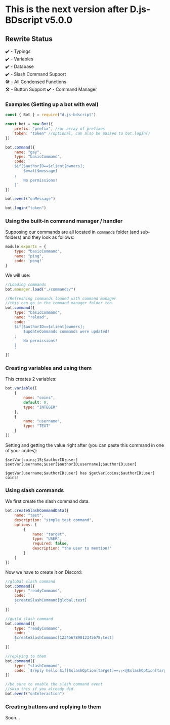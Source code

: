 # This is the next version after D.js-BDscript v5.0.0 #

## Rewrite Status ##
✔️ - Typings <br>
✔️ - Variables <br>
✔️ - Database <br>
✔️ - Slash Command Support <br>
🛠️ - All Condensed Functions <br>
🛠️ - Button Support 
✔️ - Command Manager
### Examples (Setting up a bot with eval) ###
```js
const { Bot } = require("d.js-bdscript")

const bot = new Bot({
    prefix: "prefix", //or array of prefixes
    token: "token" //optional, can also be passed to bot.login()
})

bot.command({
    name: "gay",
    type: "basicCommand",
    code: `
    $if[$authorID==$client[owners];
        $eval[$message]
    ;
        No permissions!
    ]`
})

bot.event("onMessage")

bot.login("token")
```

### Using the built-in command manager / handler ###
Supposing our commands are all located in `commands` folder (and sub-folders) and they look as follows:
```js
module.exports = {
    type: "basicCommand",
    name: "ping",
    code: `pong!`
}
```
We will use:
```js
//Loading commands
bot.manager.load("./commands/") 

//Refreshing commands loaded with command manager
//this can go in the command manager folder too.
bot.command({
    type: "basicCommand",
    name: "reload",
    code: `
    $if[$authorID==$client[owners];
        $updateCommands commands were updated!
    ;
        No permissions!
    ]
    `
})
```
### Creating variables and using them ###
This creates 2 variables:
```js
bot.variable([
    {
        name: "coins",
        default: 0,
        type: "INTEGER"
    },
    {
        name: "username",
        type: "TEXT"
    }
])
```
Setting and getting the value right after (you can paste this command in one of your codes):
```
$setVar[coins;15;$authorID;user]
$setVar[username;$user[$authorID;username];$authorID;user]

$getVar[username;$authorID;user] has $getVar[coins;$authorID;user] coins!
```
### Using slash commands ###
We first create the slash command data.
```js
bot.createSlashCommandData({
    name: "test",
    description: "simple test command",
    options: [
        {
            name: "target",
            type: "USER",
            required: false,
            description: "the user to mention!"
        }
    ]
})
```
Now we have to create it on Discord:
```js
//global slash command
bot.command({
    type: "readyCommand",
    code: `
    $createSlashCommand[global;test]
    `
})

//guild slash command
bot.command({
    type: "readyCommand",
    code: `
    $createSlashCommand[123456789012345678;test]
    `
})

//replying to them
bot.command({
    type: "slashCommand",
    code: `$reply hello $if[$slashOption[target]==;;<@$slashOption[target]>]`
})

//be sure to enable the slash command event
//skip this if you already did.
bot.event("onInteraction")
```
### Creating buttons and replying to them ###
Soon...